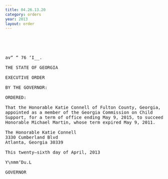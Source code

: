 ```yaml
---
title: 04.26.13.20
category: orders
year: 2013
layout: order
---
```


<pre>  
 
 

av“ “ 76 ‘I__.

THE STATE OF GEORGIA

EXECUTIVE ORDER

BY THE GOVERNOR:

ORDERED:

That the Honorable Katie Connell of Fulton County, Georgia, is
appointed as a member of the Georgia Commission on Child
Support, for a term of office ending May 9, 2015, to succeed the
Honorable Michael Martin, whose term expired May 9, 2011.

The Honorable Katie Connell
3330 Cumberland Blvd
Atlanta, Georgia 30339

This twenty—sixth day of April, 2013

Y\nmm‘Du.L

GOVERNOR

</pre>
